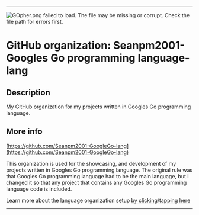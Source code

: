 
***

![GOpher.png failed to load. The file may be missing or corrupt. Check the file path for errors first.](/AdditionalInfo/1/Seanpm2001-GoogleGo-lang/GOpher.png)

# GitHub organization: Seanpm2001-Googles Go programming language-lang

## Description

My GitHub organization for my projects written in Googles Go programming language.

## More info

[https://github.com/Seanpm2001-GoogleGo-lang](https://github.com/Seanpm2001-GoogleGo-lang)

This organization is used for the showcasing, and development of my projects written in Googles Go programming language. The original rule was that Googles Go programming language had to be the main language, but I changed it so that any project that contains any Googles Go programming language code is included.

Learn more about the language organization setup [by clicking/tapping here](/AdditionalInfo/LanguageOrgs/README.md)

***

